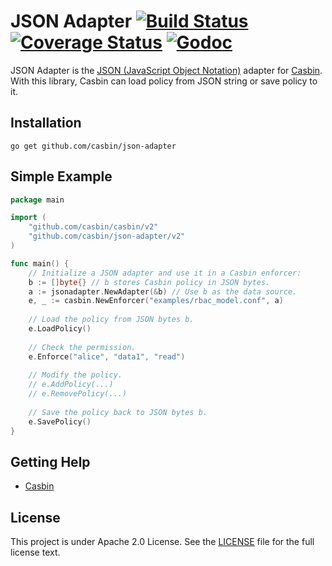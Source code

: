 JSON Adapter [![Build Status](https://travis-ci.org/casbin/json-adapter.svg?branch=master)](https://travis-ci.org/casbin/json-adapter) [![Coverage Status](https://coveralls.io/repos/github/casbin/json-adapter/badge.svg?branch=master)](https://coveralls.io/github/casbin/json-adapter?branch=master) [![Godoc](https://godoc.org/github.com/casbin/json-adapter?status.svg)](https://godoc.org/github.com/casbin/json-adapter)
====

JSON Adapter is the [JSON (JavaScript Object Notation)](https://www.json.org/) adapter for [Casbin](https://github.com/casbin/casbin). With this library, Casbin can load policy from JSON string or save policy to it.

## Installation

    go get github.com/casbin/json-adapter

## Simple Example

```go
package main

import (
	"github.com/casbin/casbin/v2"
	"github.com/casbin/json-adapter/v2"
)

func main() {
	// Initialize a JSON adapter and use it in a Casbin enforcer:
	b := []byte{} // b stores Casbin policy in JSON bytes.
	a := jsonadapter.NewAdapter(&b) // Use b as the data source. 
	e, _ := casbin.NewEnforcer("examples/rbac_model.conf", a)
	
	// Load the policy from JSON bytes b.
	e.LoadPolicy()
	
	// Check the permission.
	e.Enforce("alice", "data1", "read")
	
	// Modify the policy.
	// e.AddPolicy(...)
	// e.RemovePolicy(...)
	
	// Save the policy back to JSON bytes b.
	e.SavePolicy()
}
```

## Getting Help

- [Casbin](https://github.com/casbin/casbin)

## License

This project is under Apache 2.0 License. See the [LICENSE](LICENSE) file for the full license text.
